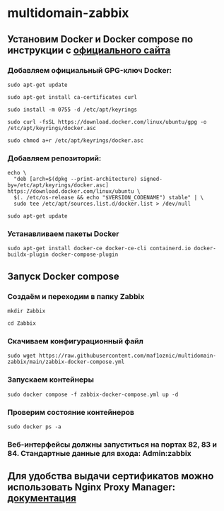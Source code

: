 # multidomain-zabbix
## Установим Docker и Docker compose по инструкции c [официального сайта](https://docs.docker.com/engine/install/ubuntu/#install-using-the-repository)
### Добавляем официальный GPG-ключ Docker:
```
sudo apt-get update
```
```
sudo apt-get install ca-certificates curl
```
```
sudo install -m 0755 -d /etc/apt/keyrings
```
```
sudo curl -fsSL https://download.docker.com/linux/ubuntu/gpg -o /etc/apt/keyrings/docker.asc
```
```
sudo chmod a+r /etc/apt/keyrings/docker.asc
```
### Добавляем репозиторий:
```
echo \
  "deb [arch=$(dpkg --print-architecture) signed-by=/etc/apt/keyrings/docker.asc] https://download.docker.com/linux/ubuntu \
  $(. /etc/os-release && echo "$VERSION_CODENAME") stable" | \
  sudo tee /etc/apt/sources.list.d/docker.list > /dev/null
```
```
sudo apt-get update
```
### Устанавливаем пакеты Docker
```
sudo apt-get install docker-ce docker-ce-cli containerd.io docker-buildx-plugin docker-compose-plugin
```
## Запуск Docker compose
### Создаём и переходим в папку Zabbix
```
mkdir Zabbix
```
```
cd Zabbix
```
### Скачиваем конфигурационный файл
```
sudo wget https://raw.githubusercontent.com/maf1oznic/multidomain-zabbix/main/zabbix-docker-compose.yml
```
### Запускаем контейнеры
```
sudo docker compose -f zabbix-docker-compose.yml up -d
```
### Проверим состояние контейнеров
```
sudo docker ps -a
```
### Веб-интерфейсы должны запуститься на портах 82, 83 и 84. Стандартные данные для входа: Admin:zabbix
## Для удобства выдачи сертификатов можно использовать Nginx Proxy Manager: [документация](https://nginxproxymanager.com/guide/)
